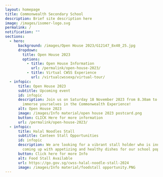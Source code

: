 ```yaml
---
layout: homepage
title: Commonwealth Secondary School
description: Brief site description here
image: /images/isomer-logo.svg
permalink: /
notification: ""
sections:
  - hero:
      background: /images/Open House 2023/G12147_8x40_25.jpg
      dropdown:
        title: Open House 2023
        options:
          - title: Open House Information
            url: /permalink/open-house-2023/
          - title: Virtual CWSS Experience
            url: /virtualcwssexp/virtual-tour/
  - infopic:
      title: Open House 2023
      subtitle: Upcoming event
      id: infopic
      description: Join us on Saturday 18 November 2023 from 8.30am to 1.30pm to
        immerse yourselves in the Commonwealth Experience!
      alt: Open House 2023
      image: /images/Info material/open house 2023 postcard.png
      button: CLICK Here for more information
      url: /permalink/open-house-2023/
  - infopic:
      title: Halal Noodles Stall
      subtitle: Canteen Stall Opportunities
      id: infopic
      description: We are looking for a vibrant stall holder who is innovative in
        coming up with appetizing and healthy dishes for our school population.
      button: Click here for more Info
      alt: Food Stall Available
      url: https://go.gov.sg/cwss-halal-noodle-stall-2024
      image: /images/Info material/foodstall opportunity.PNG
---
```

